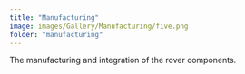 ```yaml
---
title: "Manufacturing"
image: images/Gallery/Manufacturing/five.png
folder: "manufacturing"
---
```

The manufacturing and integration of the rover components.  

